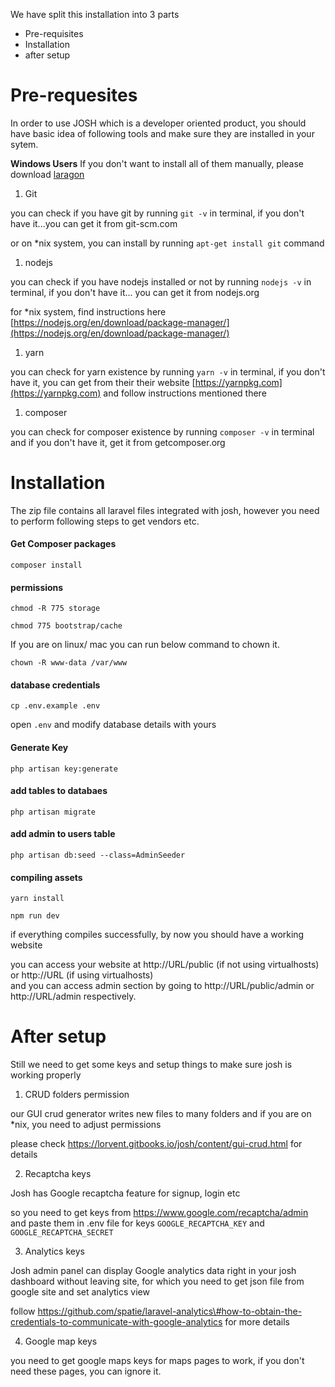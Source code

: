 We have split this installation into 3 parts

* Pre-requisites 
* Installation
* after setup

# Pre-requesites

In order to use JOSH which is a developer oriented product, you should have basic idea of following tools and make sure they are installed in your sytem.

**Windows Users** If you don't want to install all of them manually, please download [laragon](https://laragon.org/)

1. Git 

you can check if you have git by running `git -v` in terminal, if you don't have it...you can get it from git-scm.com

or on \*nix system, you can install by running `apt-get install git` command

1. nodejs

you can check if you have nodejs installed or not by running `nodejs -v` in terminal, if you don't have it... you can get it from nodejs.org

for \*nix system, find instructions here [https://nodejs.org/en/download/package-manager/](https://nodejs.org/en/download/package-manager/)

1. yarn

you can check for yarn existence by running `yarn -v` in terminal, if you don't have it, you can get from their their website [https://yarnpkg.com](https://yarnpkg.com) and follow instructions mentioned there

1. composer

you can check for composer existence by running `composer -v` in terminal and if you don't have it, get it from getcomposer.org

# Installation

The zip file contains all laravel files integrated with josh, however you need to perform following steps to get vendors etc.

#### Get Composer packages

`composer install`

#### permissions

```
chmod -R 775 storage

chmod 775 bootstrap/cache
```

If you are on linux/ mac you can run below command to chown it.

```
chown -R www-data /var/www
```

#### database credentials

```
cp .env.example .env
```

open `.env` and modify database details with yours

#### Generate Key

```
php artisan key:generate
```

#### add tables to databaes

`php artisan migrate`

#### add admin to users table

`php artisan db:seed --class=AdminSeeder`

#### compiling assets

`yarn install`

`npm run dev`

if everything compiles successfully, by now you should have a working website

you can access your website at http://URL/public \(if not using virtualhosts\) or http://URL \(if using virtualhosts\)  
and you can access admin section by going to http://URL/public/admin or http://URL/admin respectively.



# After setup

Still we need to get some keys and setup things to make sure josh is working properly

1. CRUD folders permission

our GUI crud generator writes new files to many folders and if you are on \*nix, you need to adjust permissions

please check https://lorvent.gitbooks.io/josh/content/gui-crud.html for details

2. Recaptcha keys

Josh has Google recaptcha feature for signup, login etc

so you need to get keys from https://www.google.com/recaptcha/admin and paste them in .env file for keys `GOOGLE_RECAPTCHA_KEY` and `GOOGLE_RECAPTCHA_SECRET`

3. Analytics keys

Josh admin panel can display Google analytics data right in your josh dashboard without leaving site, for which you need to get json file from google site and set analytics view

follow https://github.com/spatie/laravel-analytics\#how-to-obtain-the-credentials-to-communicate-with-google-analytics for more details

4. Google map keys

you need to get google maps keys for maps pages to work, if you don't need these pages, you can ignore it.



